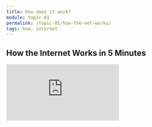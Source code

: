 ```yaml
---
title: How does it work?
module: topic-01
permalink: /topic-01/how-the-net-works/
tags: how, internet
---
```


<div class="divider-heading"></div>

## How the Internet Works in 5 Minutes
<div class="embed-responsive embed-responsive-16by9">
  <iframe class="embed-responsive-item" src="https://www.youtube.com/embed/7_LPdttKXPc?rel=0&amp;showinfo=0" frameborder="0" allowfullscreen></iframe>
</div>
